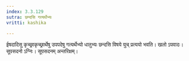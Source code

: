 ```yaml
---
index: 3.3.129
sutra: छन्दसि गत्यर्थेभ्यः
vritti: kashika

---
```

ईषदादिसु कृच्छ्राकृच्छ्रार्थेषु उपपदेषु गत्यर्थेभ्यो धातुभ्यः छन्दसि विषये युच् प्रत्ययो भवति। खलो ऽपवादः। सूपसदनो ऽग्निः। सूपसदनम् अन्तरिक्षम्।